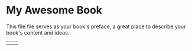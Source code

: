 # My Awesome Book

This file file serves as your book's preface, a great place to describe your book's content and ideas.



|  |  |
| :--- | ---: |
|  |  |



